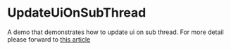 # UpdateUiOnSubThread
A demo that demonstrates how to update ui on sub thread. 
For more detail please forward to [this article](https://timlin-pro.github.io/blog/2017/08/16/Android%20%E4%B8%AD%E5%AD%90%E7%BA%BF%E7%A8%8B%E7%9C%9F%E7%9A%84%E4%B8%8D%E8%83%BD%E6%9B%B4%E6%96%B0UI%E5%90%97/) 
